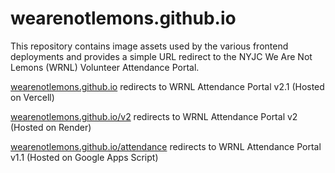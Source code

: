 # wearenotlemons.github.io

This repository contains image assets used by the various frontend deployments and provides a simple URL redirect to the NYJC We Are Not Lemons (WRNL) Volunteer Attendance Portal.

[wearenotlemons.github.io](https://wearenotlemons.github.io) redirects to WRNL Attendance Portal v2.1 (Hosted on Vercell)

[wearenotlemons.github.io/v2](https://wearenotlemons.github.io/v2) redirects to WRNL Attendance Portal v2 (Hosted on Render)

[wearenotlemons.github.io/attendance](https://wearenotlemons.github.io/attendance) redirects to WRNL Attendance Portal v1.1 (Hosted on Google Apps Script)
